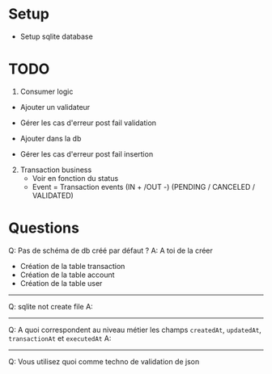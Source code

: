 # Setup

- Setup sqlite database

# TODO

1. Consumer logic

- Ajouter un validateur
- Gérer les cas d'erreur post fail validation

- Ajouter dans la db 
- Gérer les cas d'erreur post fail insertion


2. Transaction business
   - Voir en fonction du status
   - Event = Transaction events (IN + /OUT -) (PENDING / CANCELED / VALIDATED)
# Questions

Q: Pas de schéma de db créé par défaut ?
A: A toi de la créer

  - Création de la table transaction
  - Création de la table account
  - Création de la table user


---
Q: sqlite not create file
A:

---
Q: A quoi correspondent au niveau métier les champs `createdAt`, `updatedAt`, `transactionAt` et `executedAt`
A: 

---
Q: Vous utilisez quoi comme techno de validation de json 
